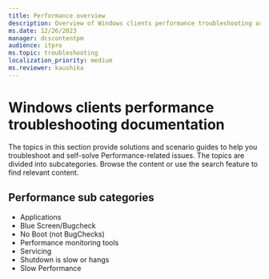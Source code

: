 ```yaml
---
title: Performance overview
description: Overview of Windows clients performance troubleshooting articles.
ms.date: 12/26/2023
manager: dcscontentpm
audience: itpro
ms.topic: troubleshooting
localization_priority: medium
ms.reviewer: kaushika
---
```

# Windows clients performance troubleshooting documentation

The topics in this section provide solutions and scenario guides to help you troubleshoot and self-solve Performance-related issues. The topics are divided into subcategories. Browse the content or use the search feature to find relevant content.

## Performance sub categories

- Applications
- Blue Screen/Bugcheck
- No Boot (not BugChecks)
- Performance monitoring tools
- Servicing
- Shutdown is slow or hangs
- Slow Performance

